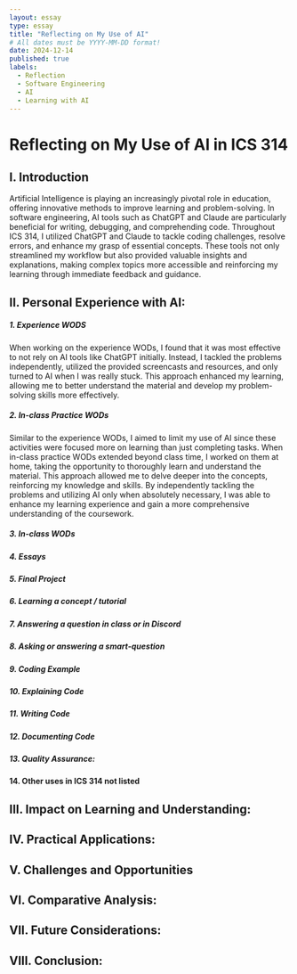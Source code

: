 ```yaml
---
layout: essay
type: essay
title: "Reflecting on My Use of AI"
# All dates must be YYYY-MM-DD format!
date: 2024-12-14
published: true
labels:
  - Reflection
  - Software Engineering
  - AI
  - Learning with AI
---
```

<h1>Reflecting on My Use of AI in ICS 314</h1>

## I. Introduction 

Artificial Intelligence is playing an increasingly pivotal role in education, offering innovative methods to improve learning and problem-solving. In software engineering, AI tools such as ChatGPT and Claude are particularly beneficial for writing, debugging, and comprehending code. Throughout ICS 314, I utilized ChatGPT and Claude to tackle coding challenges, resolve errors, and enhance my grasp of essential concepts. These tools not only streamlined my workflow but also provided valuable insights and explanations, making complex topics more accessible and reinforcing my learning through immediate feedback and guidance.

## II. Personal Experience with AI:

##### 1. Experience WODS

When working on the experience WODs, I found that it was most effective to not rely on AI tools like ChatGPT initially. Instead, I tackled the problems independently, utilized the provided screencasts and resources, and only turned to AI when I was really stuck. This approach enhanced my learning, allowing me to better understand the material and develop my problem-solving skills more effectively.

##### 2. In-class Practice WODs

Similar to the experience WODs, I aimed to limit my use of AI since these activities were focused more on learning than just completing tasks. When in-class practice WODs extended beyond class time, I worked on them at home, taking the opportunity to thoroughly learn and understand the material. This approach allowed me to delve deeper into the concepts, reinforcing my knowledge and skills. By independently tackling the problems and utilizing AI only when absolutely necessary, I was able to enhance my learning experience and gain a more comprehensive understanding of the coursework.

##### 3. In-class WODs

##### 4. Essays

##### 5. Final Project

##### 6. Learning a concept / tutorial

##### 7. Answering a question in class or in Discord

##### 8. Asking or answering a smart-question

##### 9. Coding Example

##### 10. Explaining Code

##### 11. Writing Code

##### 12. Documenting Code

##### 13. Quality Assurance: 

#### 14. Other uses in ICS 314 not listed

## III. Impact on Learning and Understanding:

## IV. Practical Applications:

## V. Challenges and Opportunities

## VI. Comparative Analysis:

## VII. Future Considerations:

## VIII. Conclusion:
